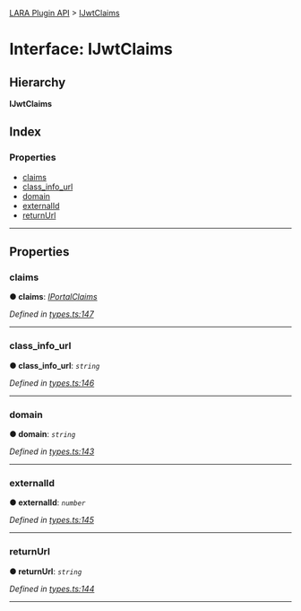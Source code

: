 [LARA Plugin API](../README.md) > [IJwtClaims](../interfaces/ijwtclaims.md)

# Interface: IJwtClaims

## Hierarchy

**IJwtClaims**

## Index

### Properties

* [claims](ijwtclaims.md#claims)
* [class_info_url](ijwtclaims.md#class_info_url)
* [domain](ijwtclaims.md#domain)
* [externalId](ijwtclaims.md#externalid)
* [returnUrl](ijwtclaims.md#returnurl)

---

## Properties

<a id="claims"></a>

###  claims

**● claims**: *[IPortalClaims](iportalclaims.md)*

*Defined in [types.ts:147](../../../lara-typescript/src/plugin-api/types.ts#L147)*

___
<a id="class_info_url"></a>

###  class_info_url

**● class_info_url**: *`string`*

*Defined in [types.ts:146](../../../lara-typescript/src/plugin-api/types.ts#L146)*

___
<a id="domain"></a>

###  domain

**● domain**: *`string`*

*Defined in [types.ts:143](../../../lara-typescript/src/plugin-api/types.ts#L143)*

___
<a id="externalid"></a>

###  externalId

**● externalId**: *`number`*

*Defined in [types.ts:145](../../../lara-typescript/src/plugin-api/types.ts#L145)*

___
<a id="returnurl"></a>

###  returnUrl

**● returnUrl**: *`string`*

*Defined in [types.ts:144](../../../lara-typescript/src/plugin-api/types.ts#L144)*

___

